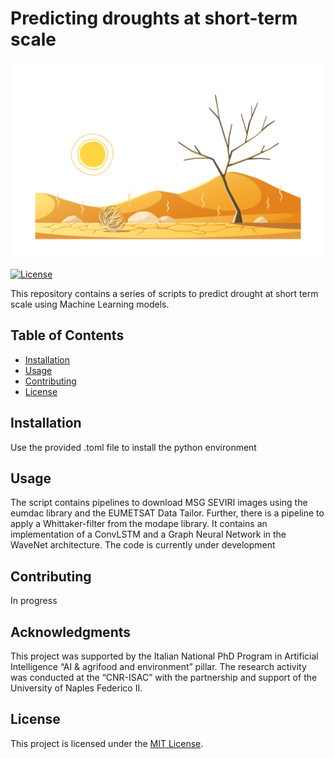 # Predicting droughts at short-term scale

![Project Logo](drought_logo.jpg)

[![License](https://img.shields.io/badge/License-MIT-blue.svg)](https://opensource.org/licenses/MIT)

This repository contains a series of scripts to predict drought at short term scale using Machine Learning models.

## Table of Contents
- [Installation](#installation)
- [Usage](#usage)
- [Contributing](#contributing)
- [License](#license)

## Installation

Use the provided .toml file to install the python environment

## Usage

The script contains pipelines to download MSG SEVIRI images using the eumdac library and the EUMETSAT Data Tailor. Further, there is a pipeline to apply a Whittaker-filter from the modape library.
It contains an implementation of a ConvLSTM and a Graph Neural Network in the WaveNet architecture. The code is currently under development

## Contributing

In progress

## Acknowledgments

This project was supported by the Italian National PhD Program in Artificial Intelligence “AI & agrifood and environment” pillar. The research activity was conducted at the “CNR-ISAC” with the partnership and support of the University of Naples Federico II.

## License

This project is licensed under the [MIT License](LICENSE).